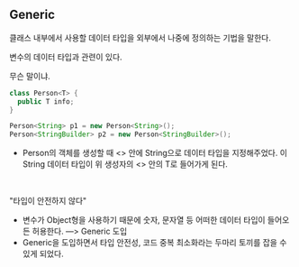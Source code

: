 ## Generic

클래스 내부에서 사용할 데이터 타입을 외부에서 나중에 정의하는 기법을 말한다.

변수의 데이터 타입과 관련이 있다.

무슨 말이냐.

```java
class Person<T> {
  public T info;
}

Person<String> p1 = new Person<String>();
Person<StringBuilder> p2 = new Person<StringBuilder>();
```

- Person의 객체를 생성할 때 <> 안에 String으로 데이터 타입을 지정해주었다. 이 String 데이터 타입이 위 생성자의 <> 안의 T로 들어가게 된다.

<br>

\"타입이 안전하지 않다"

- 변수가 Object형을 사용하기 때문에 숫자, 문자열 등 어떠한 데이터 타입이 들어오든 허용한다. —> Generic 도입
- Generic을 도입하면서 타입 안전성, 코드 중복 최소화라는 두마리 토끼를 잡을 수 있게 되었다.

